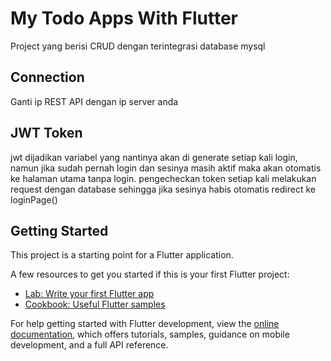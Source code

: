 # My Todo Apps With Flutter

Project yang berisi CRUD dengan terintegrasi database mysql 

## Connection
Ganti ip REST API dengan ip server anda

## JWT Token
jwt dijadikan variabel yang nantinya akan di generate setiap kali login, namun jika sudah pernah login dan sesinya masih aktif maka akan otomatis ke halaman utama tanpa login.
pengecheckan token setiap kali melakukan request dengan database sehingga jika sesinya habis otomatis redirect ke loginPage()

## Getting Started

This project is a starting point for a Flutter application.

A few resources to get you started if this is your first Flutter project:

- [Lab: Write your first Flutter app](https://docs.flutter.dev/get-started/codelab)
- [Cookbook: Useful Flutter samples](https://docs.flutter.dev/cookbook)

For help getting started with Flutter development, view the
[online documentation](https://docs.flutter.dev/), which offers tutorials,
samples, guidance on mobile development, and a full API reference.
